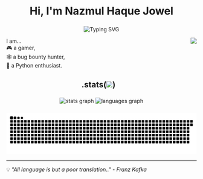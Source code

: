 <h1 align="center">Hi, I'm Nazmul Haque Jowel</h1>
<p align="center">


###

<div align="left">
<p align="center">
  <img src="https://readme-typing-svg.demolab.com?font=Fira+Code&duration=3000&pause=1000&center=true&width=435&lines=Cybersecurity+Enthusiast;Cinephile;Always+Learning+Something+New!" alt="Typing SVG" />
</p>

<img align="right" height="150" src="https://media4.giphy.com/media/v1.Y2lkPTc5MGI3NjExejU3d25hMjZsNmlzeXJ1NHMwMjR6Ymx0YzZsYnI4MWI4bjJzdTdxNCZlcD12MV9pbnRlcm5hbF9naWZfYnlfaWQmY3Q9Zw/s6qIhoiPgxBba9L7BU/giphy.gif"  />
<p>
  I am...<br>
  🎮 a gamer,<br>
  🕸️ a bug bounty hunter,<br>
  👾 a Python enthusiast.
</p>
</div>


<h2 align="center">.stats(<img src="https://github.com/Gapur/Gapur/blob/main/assets/lightning.gif?raw=true" width="21" />)</h2>

###

<div align="center">
  <img src="https://github-readme-stats.vercel.app/api?username=KafkaScribe&hide_title=false&hide_rank=false&show_icons=true&include_all_commits=true&count_private=true&disable_animations=false&theme=react&locale=en&hide_border=true&order=1" height="150" alt="stats graph" />

  <img src="https://github-readme-stats.vercel.app/api/top-langs?username=KafkaScribe&locale=en&hide_title=false&layout=compact&card_width=320&langs_count=9&theme=react&hide_border=true&order=2" height="150" alt="languages graph" />
</div>

###

![Snake animation](https://raw.githubusercontent.com/KafkaScribe/KafkaScribe/output/github-contribution-grid-snake-dark.svg)

---

💡 _"All language is but a poor translation.." - Franz Kafka_
